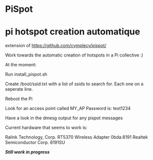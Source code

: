 PiSpot
=======
pi hotspot creation automatique
================================

extension of https://github.com/cymplecy/pispot/

Work towards the automatic creation of hotspots in a Pi collective :)

At the moment:

Run install_pispot.sh

Create /boot/ssid.txt with a list of ssids to search for. Each one on a seperate line.

Reboot the Pi

Look for an access point called MY_AP Password is: test1234

Have a look in the dmesg output for any pispot messages

Current hardware that seems to work is:

Ralink Technology, Corp. RT5370 Wireless Adapter
0bda:8191 Realtek Semiconductor Corp. 8191SU


***Still work in progress***
